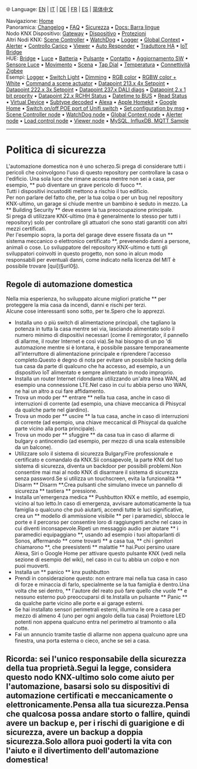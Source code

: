 🌐 Language: [EN](https://supergiovane.github.io/node-red-contrib-knx-ultimate/wiki/SECURITY) | [IT](https://supergiovane.github.io/node-red-contrib-knx-ultimate/wiki/it-SECURITY) | [DE](https://supergiovane.github.io/node-red-contrib-knx-ultimate/wiki/de-SECURITY) | [FR](https://supergiovane.github.io/node-red-contrib-knx-ultimate/wiki/fr-SECURITY) | [ES](https://supergiovane.github.io/node-red-contrib-knx-ultimate/wiki/es-SECURITY) | [简体中文](https://supergiovane.github.io/node-red-contrib-knx-ultimate/wiki/zh-CN-SECURITY)
<!-- NAV START -->
Navigazione: [Home](https://supergiovane.github.io/node-red-contrib-knx-ultimate/wiki/it-Home)  
Panoramica: [Changelog](https://github.com/Supergiovane/node-red-contrib-knx-ultimate/blob/master/CHANGELOG.md) • [FAQ](https://supergiovane.github.io/node-red-contrib-knx-ultimate/wiki/it-FAQ-Troubleshoot) • [Sicurezza](https://supergiovane.github.io/node-red-contrib-knx-ultimate/wiki/it-SECURITY) • [Docs: Barra lingue](https://supergiovane.github.io/node-red-contrib-knx-ultimate/wiki/it-Docs-Language-Bar)  
Nodo KNX Dispositivo: [Gateway](https://supergiovane.github.io/node-red-contrib-knx-ultimate/wiki/it-Gateway-configuration) • [Dispositivo](https://supergiovane.github.io/node-red-contrib-knx-ultimate/wiki/it-Device) • [Protezioni](https://supergiovane.github.io/node-red-contrib-knx-ultimate/wiki/it-Protections)  
Altri Nodi KNX: [Scene Controller](https://supergiovane.github.io/node-red-contrib-knx-ultimate/wiki/it-SceneController-Configuration) • [WatchDog](https://supergiovane.github.io/node-red-contrib-knx-ultimate/wiki/it-WatchDog-Configuration) • [Logger](https://supergiovane.github.io/node-red-contrib-knx-ultimate/wiki/it-Logger-Configuration) • [Global Context](https://supergiovane.github.io/node-red-contrib-knx-ultimate/wiki/it-GlobalVariable) • [Alerter](https://supergiovane.github.io/node-red-contrib-knx-ultimate/wiki/it-Alerter-Configuration) • [Controllo Carico](https://supergiovane.github.io/node-red-contrib-knx-ultimate/wiki/it-LoadControl-Configuration) • [Viewer](https://supergiovane.github.io/node-red-contrib-knx-ultimate/wiki/it-knxUltimateViewer) • [Auto Responder](https://supergiovane.github.io/node-red-contrib-knx-ultimate/wiki/it-KNXAutoResponder) • [Traduttore HA](https://supergiovane.github.io/node-red-contrib-knx-ultimate/wiki/it-HATranslator) • [IoT Bridge](https://supergiovane.github.io/node-red-contrib-knx-ultimate/wiki/it-IoT-Bridge-Configuration)  
HUE: [Bridge](https://supergiovane.github.io/node-red-contrib-knx-ultimate/wiki/it-HUE%20Bridge%20configuration) • [Luce](https://supergiovane.github.io/node-red-contrib-knx-ultimate/wiki/it-HUE%20Light) • [Batteria](https://supergiovane.github.io/node-red-contrib-knx-ultimate/wiki/it-HUE%20Battery) • [Pulsante](https://supergiovane.github.io/node-red-contrib-knx-ultimate/wiki/it-HUE%20Button) • [Contatto](https://supergiovane.github.io/node-red-contrib-knx-ultimate/wiki/it-HUE%20Contact%20sensor) • [Aggiornamento SW](https://supergiovane.github.io/node-red-contrib-knx-ultimate/wiki/it-HUE%20Device%20software%20update) • [Sensore Luce](https://supergiovane.github.io/node-red-contrib-knx-ultimate/wiki/it-HUE%20Light%20sensor) • [Movimento](https://supergiovane.github.io/node-red-contrib-knx-ultimate/wiki/it-HUE%20Motion) • [Scena](https://supergiovane.github.io/node-red-contrib-knx-ultimate/wiki/it-HUE%20Scene) • [Tap Dial](https://supergiovane.github.io/node-red-contrib-knx-ultimate/wiki/it-HUE%20Tapdial) • [Temperatura](https://supergiovane.github.io/node-red-contrib-knx-ultimate/wiki/it-HUE%20Temperature%20sensor) • [Connettività Zigbee](https://supergiovane.github.io/node-red-contrib-knx-ultimate/wiki/it-HUE%20Zigbee%20connectivity)  
Esempi: [Logger](https://supergiovane.github.io/node-red-contrib-knx-ultimate/wiki/it-Logger-Sample) • [Switch Light](https://supergiovane.github.io/node-red-contrib-knx-ultimate/wiki/-Sample---Switch-light) • [Dimming](https://supergiovane.github.io/node-red-contrib-knx-ultimate/wiki/-Sample---Dimming) • [RGB color](https://supergiovane.github.io/node-red-contrib-knx-ultimate/wiki/-Sample---RGB-Color) • [RGBW color + White](https://supergiovane.github.io/node-red-contrib-knx-ultimate/wiki/-Sample---RGBW-Color-plus-White) • [Command a scene actuator](https://supergiovane.github.io/node-red-contrib-knx-ultimate/wiki/-Sample---Control-a-scene-actuator) • [Datapoint 213.x 4x Setpoint](https://supergiovane.github.io/node-red-contrib-knx-ultimate/wiki/-Sample---DPT213) • [Datapoint 222.x 3x Setpoint](https://supergiovane.github.io/node-red-contrib-knx-ultimate/wiki/-Sample---DPT222) • [Datapoint 237.x DALI diags](https://supergiovane.github.io/node-red-contrib-knx-ultimate/wiki/-Sample---DPT237) • [Datapoint 2.x 1 bit proprity](https://supergiovane.github.io/node-red-contrib-knx-ultimate/wiki/-Sample---DPT2) • [Datapoint 22.x RCHH Status](https://supergiovane.github.io/node-red-contrib-knx-ultimate/wiki/-Sample---DPT22) • [Datetime to BUS](https://supergiovane.github.io/node-red-contrib-knx-ultimate/wiki/-Sample---DateTime-to-BUS) • [Read Status](https://supergiovane.github.io/node-red-contrib-knx-ultimate/wiki/-Sample---Read-value-from-Device) • [Virtual Device](https://supergiovane.github.io/node-red-contrib-knx-ultimate/wiki/-Sample---Virtual-Device) • [Subtype decoded](https://supergiovane.github.io/node-red-contrib-knx-ultimate/wiki/-Sample---Subtype) • [Alexa](https://supergiovane.github.io/node-red-contrib-knx-ultimate/wiki/-Sample---Alexa) • [Apple Homekit](https://supergiovane.github.io/node-red-contrib-knx-ultimate/wiki/-Sample---Apple-Homekit) • [Google Home](https://supergiovane.github.io/node-red-contrib-knx-ultimate/wiki/-Sample---Google-Assistant) • [Switch on/off POE port of Unifi switch](https://supergiovane.github.io/node-red-contrib-knx-ultimate/wiki/-Sample---UnifiPOE) • [Set configuration by msg](https://supergiovane.github.io/node-red-contrib-knx-ultimate/wiki/-Sample-setConfig) • [Scene Controller node](https://supergiovane.github.io/node-red-contrib-knx-ultimate/wiki/Sample-Scene-Node) • [WatchDog node](https://supergiovane.github.io/node-red-contrib-knx-ultimate/wiki/-Sample---WatchDog) • [Global Context node](https://supergiovane.github.io/node-red-contrib-knx-ultimate/wiki/SampleGlobalContextNode) • [Alerter node](https://supergiovane.github.io/node-red-contrib-knx-ultimate/wiki/SampleAlerter) • [Load control node](https://supergiovane.github.io/node-red-contrib-knx-ultimate/wiki/SampleLoadControl) • [Viewer node](https://supergiovane.github.io/node-red-contrib-knx-ultimate/wiki/knxUltimateViewer) • [MySQL, InfluxDB, MQTT Sample](https://supergiovane.github.io/node-red-contrib-knx-ultimate/wiki/Sample-KNX2MQTT-KNX2MySQL-KNX2InfluxDB)
<!-- NAV END -->
---
# Politica di sicurezza
L'automazione domestica non è uno scherzo.Si prega di considerare tutti i pericoli che coinvolgono l'uso di questo repository per controllare la casa o l'edificio.
Una sola luce che rimane accesa mentre non sei a casa, per esempio, \*\* può diventare un grave pericolo di fuoco \*\*. <br/>
Tutti i dispositivi incustoditi mettono a rischio il tuo edificio. <br/>
Per non parlare del fatto che, per la tua colpa o per un bug nel repository KNX-ultimo, un garage si chiude mentre un bambino è seduto in mezzo.
La \*\* Building Security \*\* deve essere la tua preoccupazione principale. <br/>
Si prega di utilizzare KNX-ultimo (ma è generalmente lo stesso per tutti i repository) solo per controllare gli attuatori che sono stati garantiti con altri mezzi certificati. <br/>
Per l'esempio sopra, la porta del garage deve essere fissata da un \*\* sistema meccanico o elettronico certificato \*\*, prevenendo danni a persone, animali o cose.
Lo sviluppatore del repository KNX-ultimo e tutti gli sviluppatori coinvolti in questo progetto, non sono in alcun modo responsabili per eventuali danni, come indicato nella licenza del MIT è possibile trovare \[qui](§url0§). <br/>
## Regole di automazione domestica
Nella mia esperienza, ho sviluppato alcune migliori pratiche \*\* per proteggere la mia casa da incendi, danni e rischi per terzi. <br/>
Alcune cose interessanti sono sotto, per te.Spero che lo apprezzi. <br/>
- Installa uno o più switch di alimentazione principali, che tagliano la potenza in tutta la casa mentre sei via, lasciando alimentato solo il numero minimo di dispositivi necessari (come il remirgorator, il pannello di allarme, il router Internet e così via).Se hai bisogno di un po 'di automazione mentre si è lontana, è possibile passare temporaneamente all'interruttore di alimentazione principale e riprendere l'accesso completo.Questo è degno di nota per evitare un possibile hacking della tua casa da parte di qualcuno che ha accesso, ad esempio, a un dispositivo IoT alimentato e sempre alimentato in modo improprio.
- Installa un router Internet ridondante utilizzando un'altra linea WAN, ad esempio una connessione LTE.Nel caso in cui tu abbia perso uno WAN, ne hai un altro a cui fare affidamento.
- Trova un modo per \*\* entrare \*\* nella tua casa, anche in caso di interruzioni di corrente (ad esempio, una chiave meccanica di Phisycal da qualche parte nel giardino).
- Trova un modo per \*\* uscire \*\* la tua casa, anche in caso di interruzioni di corrente (ad esempio, una chiave meccanical di Phisycal da qualche parte vicino alla porta principale).
- Trova un modo per \*\* sfuggire \*\* da casa tua in caso di allarme di bulgary o antincendio (ad esempio, per mezzo di una scala estensibile da un balcone).
- Utilizzare solo il sistema di sicurezza Bulgary/Fire professionale e certificato e comandalo da KNX.Sii consapevole, la parte KNX del tuo sistema di sicurezza, diventa un backdoor per possibili problemi.Non consentire mai mai al nodo KNX di disarmare il sistema di sicurezza senza password.Se si utilizza un touchscreen, evita la funzionalità \*\* Disarm \*\* Disarm \*\*.Crea pulsanti che simulano invece un pannello di sicurezza \*\* tastiera \*\* pressione.
- Installa un'emergenza medica \*\* Pushbutton KNX e mettilo, ad esempio, vicino al tuo letto.In caso di emergenza, avvisare automaticamente la tua famiglia o qualcuno che può aiutarti, accendi tutte le luci significative, crea un \*\* modello di ammissione visibile \*\* per i paramedici, sblocca le porte e il percorso per consentire loro di raggiungerti anche nel caso in cui diventi inconsapevole.Ripeti un messaggio audio per aiutare \*\* i paramedici equipaggiano \*\*, usando ad esempio i tuoi altoparlanti di Sonos, affermando \*\* come trovarti \*\* a casa tua, \*\* chi i genitori chiamarono \*\*, che preesistenti \*\* malattie \*\* hai.Puoi persino usare Alexa, Siri o Google Home per attivare questo pulsante KNX (vedi nella sezione di esempio del wiki), nel caso in cui tu abbia un colpo e non puoi muoverti.
- Installa un \*\* panico \*\* knx pushbutton
- Prendi in considerazione questo: non entrare mai nella tua casa in caso di forze e minaccia di farlo, specialmente se la tua famiglia è dentro.Una volta che sei dentro, \*\* l'autore del reato può fare quello che vuole \*\* e nessuno esterno può preoccuparsi di te.Installa un pulsante \*\* Panic \*\* da qualche parte vicino alle porte e ai garage esterni.
- Se hai installato sensori perimetrali esterni, illumina le ore a casa per mezzo di almeno 4 (uno per ogni angolo della tua casa) Proiettore LED potenti non appena qualcuno entra nel perimetro al tramonto o alla notte.
- Fai un annuncio tramite tastie di allarme non appena qualcuno apre una finestra, una porta esterna o cieco, anche se sei a casa.
## Ricorda: sei l'unico responsabile della sicurezza della tua proprietà.Segui la legge, considera questo nodo KNX-ultimo solo come aiuto per l'automazione, basarsi solo su dispositivi di automazione certificati e meccanicamente o elettronicamente.Pensa alla tua sicurezza.Pensa che qualcosa possa andare storto o fallire, quindi avere un backup e, per i rischi di guarigione e di sicurezza, avere un backup a doppia sicurezza.Solo allora puoi goderti la vita con l'aiuto e il divertimento dell'automazione domestica!
